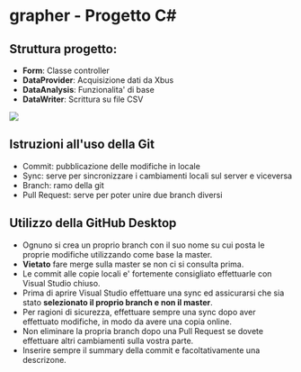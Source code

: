# grapher - Progetto C#

## Struttura progetto:

- **Form**: Classe controller
- **DataProvider**: Acquisizione dati da Xbus
- **DataAnalysis**: Funzionalita' di base
- **DataWriter**: Scrittura su file CSV

![](http://imgur.com/download/knpfQXy)

## Istruzioni all'uso della Git
- Commit: pubblicazione delle modifiche in locale
- Sync: serve per sincronizzare i cambiamenti locali sul server e viceversa
- Branch: ramo della git
- Pull Request: serve per poter unire due branch diversi

## Utilizzo della GitHub Desktop

- Ognuno si crea un proprio branch con il suo nome su cui posta le proprie modifiche utilizzando come base la master.
- **Vietato** fare merge sulla master se non ci si consulta prima.
- Le commit alle copie locali e' fortemente consigliato effettuarle con Visual Studio chiuso.
- Prima di aprire Visual Studio effettuare una sync ed assicurarsi che sia stato **selezionato il proprio branch e non il master**.
- Per ragioni di sicurezza, effettuare sempre una sync dopo aver effettuato modifiche, in modo da avere una copia online.
- Non eliminare la propria branch dopo una Pull Request se dovete effettuare altri cambiamenti sulla vostra parte.
- Inserire sempre il summary della commit e facoltativamente una descrizone.
